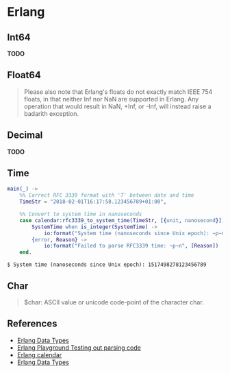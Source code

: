 # Erlang

## Int64

**TODO**

## Float64

> Please also note that Erlang's floats do not exactly match IEEE 754 floats, in that neither Inf nor NaN are supported in Erlang. Any operation that would result in NaN, +Inf, or -Inf, will instead raise a badarith exception.

## Decimal

**TODO**

## Time

```erlang
main(_) ->
    %% Correct RFC 3339 format with 'T' between date and time
    TimeStr = "2018-02-01T16:17:58.123456789+01:00",

    %% Convert to system time in nanoseconds
    case calendar:rfc3339_to_system_time(TimeStr, [{unit, nanosecond}]) of
        SystemTime when is_integer(SystemTime) ->
            io:format("System time (nanoseconds since Unix epoch): ~p~n", [SystemTime]);
        {error, Reason} ->
            io:format("Failed to parse RFC3339 time: ~p~n", [Reason])
    end.
```

```
$ System time (nanoseconds since Unix epoch): 1517498278123456789
```

## Char

> $char: ASCII value or unicode code-point of the character char.

## References

* [Erlang Data Types](https://erlang.org/documentation/doc-15.0-rc1/doc/system/data_types.html)
* [Erlang Playground Testing out parsing code](https://www.mycompiler.io/view/A7Lq1y0D6nR)
* [Erlang calendar](https://www.erlang.org/doc/apps/stdlib/calendar.html#rfc3339_to_system_time/2)
* [Erlang Data Types](https://www.erlang.org/doc/system/data_types.html#number)